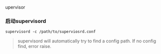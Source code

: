 upervisor
### 启动supervisord
    supervisord -c /path/to/superviosrd.conf
> supervisord will automatically try to find a config path. If no config find, error raise.

